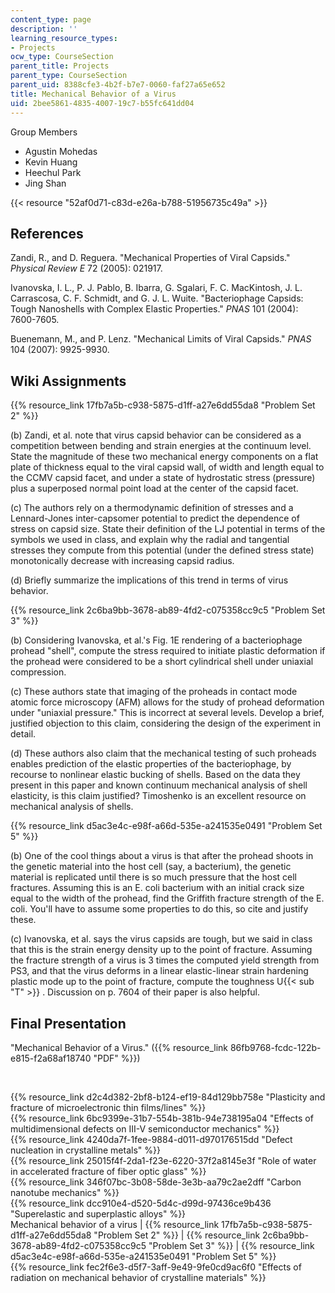 ```yaml
---
content_type: page
description: ''
learning_resource_types:
- Projects
ocw_type: CourseSection
parent_title: Projects
parent_type: CourseSection
parent_uid: 8388cfe3-4b2f-b7e7-0060-faf27a65e652
title: Mechanical Behavior of a Virus
uid: 2bee5861-4835-4007-19c7-b55fc641dd04
---
```


Group Members

*   Agustin Mohedas
*   Kevin Huang
*   Heechul Park
*   Jing Shan

{{< resource "52af0d71-c83d-e26a-b788-51956735c49a" >}}

References
----------

Zandi, R., and D. Reguera. "Mechanical Properties of Viral Capsids." _Physical Review E_ 72 (2005): 021917.

Ivanovska, I. L., P. J. Pablo, B. Ibarra, G. Sgalari, F. C. MacKintosh, J. L. Carrascosa, C. F. Schmidt, and G. J. L. Wuite. "Bacteriophage Capsids: Tough Nanoshells with Complex Elastic Properties." _PNAS_ 101 (2004): 7600-7605.

Buenemann, M., and P. Lenz. "Mechanical Limits of Viral Capsids." _PNAS_ 104 (2007): 9925-9930.

Wiki Assignments
----------------

{{% resource_link 17fb7a5b-c938-5875-d1ff-a27e6dd55da8 "Problem Set 2" %}}

(b) Zandi, et al. note that virus capsid behavior can be considered as a competition between bending and strain energies at the continuum level. State the magnitude of these two mechanical energy components on a flat plate of thickness equal to the viral capsid wall, of width and length equal to the CCMV capsid facet, and under a state of hydrostatic stress (pressure) plus a superposed normal point load at the center of the capsid facet.

(c) The authors rely on a thermodynamic definition of stresses and a Lennard-Jones inter-capsomer potential to predict the dependence of stress on capsid size. State their definition of the LJ potential in terms of the symbols we used in class, and explain why the radial and tangential stresses they compute from this potential (under the defined stress state) monotonically decrease with increasing capsid radius.

(d) Briefly summarize the implications of this trend in terms of virus behavior.

{{% resource_link 2c6ba9bb-3678-ab89-4fd2-c075358cc9c5 "Problem Set 3" %}}

(b) Considering Ivanovska, et al.'s Fig. 1E rendering of a bacteriophage prohead "shell", compute the stress required to initiate plastic deformation if the prohead were considered to be a short cylindrical shell under uniaxial compression.

(c) These authors state that imaging of the proheads in contact mode atomic force microscopy (AFM) allows for the study of prohead deformation under "uniaxial pressure." This is incorrect at several levels. Develop a brief, justified objection to this claim, considering the design of the experiment in detail.

(d) These authors also claim that the mechanical testing of such proheads enables prediction of the elastic properties of the bacteriophage, by recourse to nonlinear elastic bucking of shells. Based on the data they present in this paper and known continuum mechanical analysis of shell elasticity, is this claim justified? Timoshenko is an excellent resource on mechanical analysis of shells.

{{% resource_link d5ac3e4c-e98f-a66d-535e-a241535e0491 "Problem Set 5" %}}

(b) One of the cool things about a virus is that after the prohead shoots in the genetic material into the host cell (say, a bacterium), the genetic material is replicated until there is so much pressure that the host cell fractures. Assuming this is an E. coli bacterium with an initial crack size equal to the width of the prohead, find the Griffith fracture strength of the E. coli. You'll have to assume some properties to do this, so cite and justify these.

(c) Ivanovska, et al. says the virus capsids are tough, but we said in class that this is the strain energy density up to the point of fracture. Assuming the fracture strength of a virus is 3 times the computed yield strength from PS3, and that the virus deforms in a linear elastic-linear strain hardening plastic mode up to the point of fracture, compute the toughness U{{< sub "T" >}} . Discussion on p. 7604 of their paper is also helpful.

Final Presentation
------------------

"Mechanical Behavior of a Virus." ({{% resource_link 86fb9768-fcdc-122b-e815-f2a68af18740 "PDF" %}})

  
  
 

{{% resource_link d2c4d382-2bf8-b124-ef19-84d129bb758e "Plasticity and fracture of microelectronic thin films/lines" %}}  
{{% resource_link 6bc9399e-31b7-554b-381b-94e738195a04 "Effects of multidimensional defects on III-V semiconductor mechanics" %}}  
{{% resource_link 4240da7f-1fee-9884-d011-d970176515dd "Defect nucleation in crystalline metals" %}}  
{{% resource_link 25015f4f-2da1-f23e-6220-37f2a8145e3f "Role of water in accelerated fracture of fiber optic glass" %}}  
{{% resource_link 346f07bc-3b08-58de-3e3b-aa79c2ae2dff "Carbon nanotube mechanics" %}}  
{{% resource_link dcc910e4-d520-5d4c-d99d-97436ce9b436 "Superelastic and superplastic alloys" %}}  
Mechanical behavior of a virus | {{% resource_link 17fb7a5b-c938-5875-d1ff-a27e6dd55da8 "Problem Set 2" %}} | {{% resource_link 2c6ba9bb-3678-ab89-4fd2-c075358cc9c5 "Problem Set 3" %}} | {{% resource_link d5ac3e4c-e98f-a66d-535e-a241535e0491 "Problem Set 5" %}}  
{{% resource_link fec2f6e3-d5f7-3aff-9e49-9fe0cd9ac6f0 "Effects of radiation on mechanical behavior of crystalline materials" %}}
